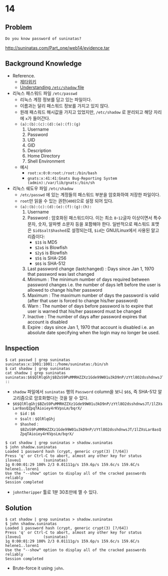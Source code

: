 # 14

## Problem
```
Do you know password of suninatas?
```
http://suninatas.com/Part_one/web14/evidence.tar

## Background Knowledge
* Reference.
    - [제타위키](https://zetawiki.com/)
    - [Understanding `/etc/shadow` file](https://www.cyberciti.biz/faq/understanding-etcshadow-file/)
* 리눅스 패스워드 파일 `/etc/passwd`
    - 리눅스 계정 정보를 담고 있는 파일이다.
    - 이름과는 달리 패스워드 정보를 가지고 있지 않다.
    - 원래 패스워드 해시값을 가지고 있었지만, `/etc/shadow` 로 분리되고 해당 자리에 `x`가 들어간다.
    - `(a):(b):(c):(d):(e):(f):(g)`
        1. Username
        2. Password
        3. UID
        4. GID
        5. Description
        6. Home Directory
        7. Shell Environment
    - 예시
        + `root:x:0:0:root:/root:/bin/bash`
        + `gnats:x:41:41:Gnats Bug-Reporting System (admin):/var/lib/gnats:/bin/sh`
* 리눅스 쉐도우 파일 `/etc/shadow`
    - `/etc/passwd` 에 있는 계정들의 패스워드 부분을 암호화하여 저장한 파일이다.
    - `root`만 읽을 수 있는 권한(`400`)으로 설정 되어 있다.
    - `(a):(b):(c):(d):(e):(f):(g):(h):`
        1. Username
        2. Password : 암호화된 패스워드이다. 이는 최소 `8`-`12`글자 이상이면서 특수문자, 숫자, 알파벳 소문자 등을 포함해야 한다. 일반적으로 패스워드 포맷은 `$id$salt$hashed`로 설정되는데, `$id`는 GNU/Linux에서 사용된 알고리즘이다:
            + `$1$` is MD5
            + `$2a$` is Blowfish
            + `$2y$` is Blowfish
            + `$5$` is SHA-256
            + `$6$` is SHA-512
        3. Last password change (lastchanged) : Days since Jan 1, 1970 that password was last changed
        4. Minimum : The minimum number of days required between password changes i.e. the number of days left before the user is allowed to change his/her password
        5. Maximum : The maximum number of days the password is valid (after that user is forced to change his/her password)
        6. Warn : The number of days before password is to expire that user is warned that his/her password must be changed
        7. Inactive : The number of days after password expires that account is disabled
        8. Expire : days since Jan 1, 1970 that account is disabled i.e. an absolute date specifying when the login may no longer be used.

## Inspection
```
$ cat passwd | grep suninatas
suninatas:x:1001:1001::/home/suninatas:/bin/sh
$ cat shadow | grep suninatas
cat shadow | grep suninatas
suninatas:$6$QlRlqGhj$BZoS9PuMMRHZZXz1Gde99W01u3kD9nP/zYtl8O2dsshdnwsJT/1lZXsLar8asQZpqTAioiey4rKVpsLm/bqrX/:15427:0:99999:7:
::
```
* `shadow` 파일에서 `suninatas` 행의 `Password` column을 보니 `$6$`, 즉 SHA-512 알고리즘으로 암호화했다는 것을 알 수 있다.
* `$6$QlRlqGhj$BZoS9PuMMRHZZXz1Gde99W01u3kD9nP/zYtl8O2dsshdnwsJT/1lZXsLar8asQZpqTAioiey4rKVpsLm/bqrX/`
    - `$id` : `$6`
    - `$salt` : `$QlRlqGhj`
    - `$hashed` : `$BZoS9PuMMRHZZXz1Gde99W01u3kD9nP/zYtl8O2dsshdnwsJT/1lZXsLar8asQZpqTAioiey4rKVpsLm/bqrX/`

```
$ cat shadow | grep suninatas > shadow.suninatas
$ john shadow.suninatas
Loaded 1 password hash (crypt, generic crypt(3) [?/64])
Press 'q' or Ctrl-C to abort, almost any other key for status
iloveu1          (suninatas)
1g 0:00:01:29 100% 2/3 0.01111g/s 159.6p/s 159.6c/s 159.6C/s helene1..loren1
Use the "--show" option to display all of the cracked passwords reliably
Session completed
```
* `johntheripper` 툴로 1분 30초만에 깰 수 있다.

## Solution
```
$ cat shadow | grep suninatas > shadow.suninatas
$ john shadow.suninatas
Loaded 1 password hash (crypt, generic crypt(3) [?/64])
Press 'q' or Ctrl-C to abort, almost any other key for status
iloveu1          (suninatas)
1g 0:00:01:29 100% 2/3 0.01111g/s 159.6p/s 159.6c/s 159.6C/s helene1..loren1
Use the "--show" option to display all of the cracked passwords reliably
Session completed
```
* Brute-force it using `john`.